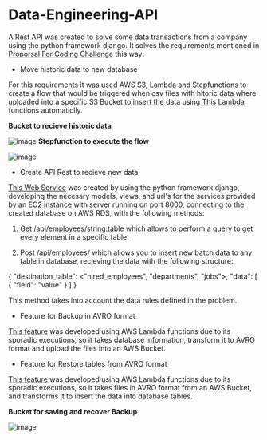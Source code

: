 # Data-Engineering-API

A Rest API was created to solve some data transactions from a company using the python framework django. It solves the requirements mentioned in [Proporsal For Coding Challenge](https://github.com/eafit-201710143010/Data-Engineering-API/blob/main/Proposal%20for%20coding%20challenge%20(1)%20(4).pdf) this way:

* Move historic data to new database

For this requirements it was used AWS S3, Lambda and Stepfunctions to create a flow that would be triggered when csv files with hitoric data where uploaded into a specific S3 Bucket to insert the data using [This Lambda](https://github.com/eafit-201710143010/Data-Engineering-API/tree/main/Lambda_Tranfer_Package) functions automaticlly.

**Bucket to recieve historic data**

![image](https://user-images.githubusercontent.com/30332010/190576367-832b0e19-15a5-4a7c-96cb-f7ef3ef1871d.png)
**Stepfunction to execute the flow**

![image](https://user-images.githubusercontent.com/30332010/190576580-240ec41c-e692-4e3f-afd7-facd3bf37f7c.png)

* Create API Rest to recieve new data

[This Web Service](https://github.com/eafit-201710143010/Data-Engineering-API/tree/main/Data_Tranfer_API) was created by using the python framework django, developing the necesary models, views, and url's for the services provided by an EC2 instance with server running on port 8000, connecting to the created database on AWS RDS, with the following methods:

1. Get /api/employees/<string:table> which allows to perform a query to get every element in a specific table.

2. Post /api/employees/ which allows you to insert new batch data to any table in database, recieving the data with the following structure:

{
  "destination_table": <"hired_employees", "departments", "jobs">,
  "data": \[
    {
      "field": "value"
    }
  \]
}

This method takes into account the data rules defined in the problem.

* Feature for Backup in AVRO format

[This feature](https://github.com/eafit-201710143010/Data-Engineering-API/tree/main/Lambda_Backup_Package) was developed using AWS Lambda functions due to its sporadic executions, so it takes database information, transform it to AVRO format and upload the files into an AWS Bucket.

* Feature for Restore tables from AVRO format

[This feature](https://github.com/eafit-201710143010/Data-Engineering-API/tree/main/Lambda_Restore_Package) was developed using AWS Lambda functions due to its sporadic executions, so it takes files in AVRO format from an AWS Bucket, and transforms it to insert the data into database tables.

**Bucket for saving and recover Backup**

![image](https://user-images.githubusercontent.com/30332010/190580079-f7f24ce7-113d-4dd9-99e6-cb49cea14591.png)
